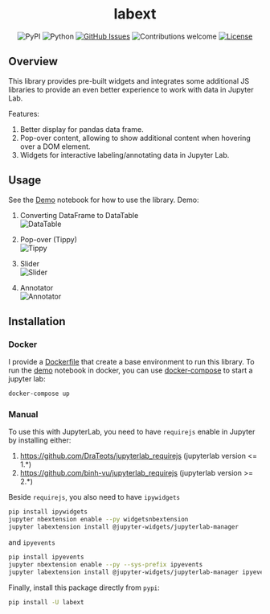 <h1 align="center">labext</h1>

<div align="center">

![PyPI](https://img.shields.io/pypi/v/labext)
![Python](https://img.shields.io/badge/python-v3.6+-blue.svg)
[![GitHub Issues](https://img.shields.io/github/issues/binh-vu/labext.svg)](https://github.com/binh-vu/labext/issues)
![Contributions welcome](https://img.shields.io/badge/contributions-welcome-orange.svg)
[![License](https://img.shields.io/badge/license-MIT-blue.svg)](https://opensource.org/licenses/MIT)

</div>

## Overview

This library provides pre-built widgets and integrates some additional JS libraries to provide an even better experience to work with data in Jupyter Lab.

Features:
1. Better display for pandas data frame.
2. Pop-over content, allowing to show additional content when hovering over a DOM element. 
3. Widgets for interactive labeling/annotating data in Jupyter Lab. 

## Usage

See the [Demo](./demo.ipynb) notebook for how to use the library. Demo:

1. Converting DataFrame to DataTable
<br/>![DataTable](./assets/datatable.gif)

2. Pop-over (Tippy)
<br/>![Tippy](./assets/tippy.gif)

3. Slider
<br/>![Slider](./assets/slider.gif)

4. Annotator 
<br/>![Annotator](./assets/annotator.gif)


## Installation

### Docker

I provide a [Dockerfile](./Dockerfile) that create a base environment to run this library. To run the [demo](./demo.ipynb) notebook in docker, you can use [docker-compose](./docker-compose.yml) to start a jupyter lab:
```bash
docker-compose up
``` 

### Manual
To use this with JupyterLab, you need to have `requirejs` enable in Jupyter by installing either:

1. https://github.com/DraTeots/jupyterlab_requirejs (jupyterlab version <= 1.*)
2. https://github.com/binh-vu/jupyterlab_requirejs  (jupyterlab version >= 2.*)

Beside `requirejs`, you also need to have `ipywidgets`

```bash
pip install ipywidgets
jupyter nbextension enable --py widgetsnbextension
jupyter labextension install @jupyter-widgets/jupyterlab-manager
```

and `ipyevents`

```bash
pip install ipyevents
jupyter nbextension enable --py --sys-prefix ipyevents
jupyter labextension install @jupyter-widgets/jupyterlab-manager ipyevents
```

Finally, install this package directly from `pypi`:

```bash
pip install -U labext
``` 